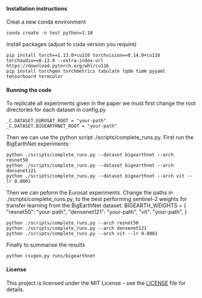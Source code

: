 #### Installation instructions
Creat a new conda environment
```
conda create -n test python=3.10
```
Install packages (adjust to cuda version you require)

```
pip install torch==1.13.0+cu116 torchvision==0.14.0+cu116 torchaudio==0.13.0 --extra-index-url https://download.pytorch.org/whl/cu116
pip install torchgeo torchmetrics tabulate tqdm timm pyyaml tensorboard termcolor
```

#### Running the code
To replicate all experiments given in the paper we must first change the root directories for each dataset in config.py
```
_C.DATASET.EUROSAT_ROOT = "your-path"
_C.DATASET.BIGEARTHNET_ROOT = "your-path"
```

Then we can use the python script ./scripts/complete_runs.py. First run the BigEarthNet experiments:
```
python ./scripts/complete_runs.py --dataset bigearthnet --arch resnet50
python ./scripts/complete_runs.py --dataset bigearthnet --arch densenet121
python ./scripts/complete_runs.py --dataset bigearthnet --arch vit --lr 0.0001
```

Then we can peform the Eurosat experiments. Change the paths in ./scripts/complete_runs.py, to the best performing sentinel-2 weights for transfer learning from the BigEarthNet dataset:
BIGEARTH_WEIGHTS = {
    "resnet50": "your-path",
    "densenet121": "your-path",
    "vit": "your-path",
}
```
python ./scripts/complete_runs.py --arch resnet50
python ./scripts/complete_runs.py --arch densenet121
python ./scripts/complete_runs.py --arch vit --lr 0.0001
```

Finally to summarise the results
```
python csvgen.py runs/bigearthnet 
```

#### License
This project is licensed under the MIT License - see the [LICENSE](LICENSE) file for details.
